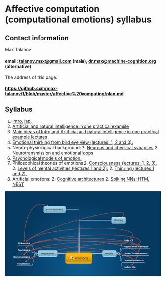 # Affective computation (computational emotions) syllabus

## Contact information

Max Talanov

#### email: talanov.max@gmail.com (main), dr.max@machine-cognition.org (alternative)

The address of this page:

#### https://github.com/max-talanov/1/blob/master/affective%20computing/plan.md

## Syllabus

1. [Intro](intro.md), [lab](lab_0.md).
1. [Artificial and natural intelligence in one practical example](one_example.md)
1. [Main ideas of Intro and Artificial and natural intelligence in one practical example lectures](main_ideas_of_1_and_2.md)
1. [Emotional thinking from bird eye view (lectures: 1, 2 and 3).](emotional_thinking.md)
1. Neuro-physiological background:
   2. [Neurons and chemical synapses](neurons_and_chemical_synapses.md)
   2. [Neurotransmission and emotional loops](neurotransmission.md)
1. [Psychological models of emotion.](psychological_models_of_emotion.md)
1. Philosophical theories of emotions
   2. [Consciousness (lectures: 1, 2, 3).](consciousness.md)
   2. [Levels of mental activities (lectures 1 and 2).](levels_of_mental_activities.md)
   2. [Thinking (lectures 1 and 2).](thinking.md)
1. Artificial emotions:
   2. [Cognitive architectures](cognitive_architecture.md)
   2. [Spiking NNs: HTM, NEST](realistic_nns.md)

![Emotions mind map](emotions.png)
